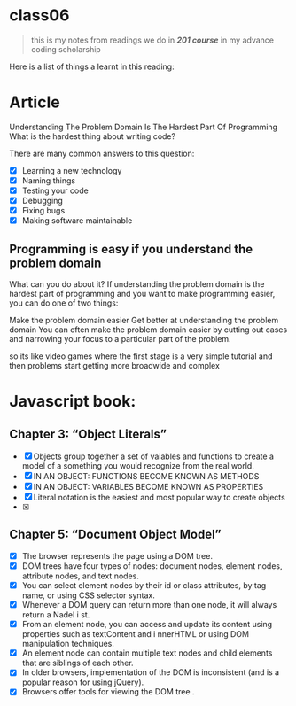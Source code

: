 # class06

> this is my notes from readings we do in **_201 course_** in my advance coding scholarship 

Here is a list of things a learnt in this reading: 

# Article
Understanding The Problem Domain Is The Hardest Part Of Programming
What is the hardest thing about writing code?

There are many common answers to this question:

- [x] Learning a new technology
- [x] Naming things
- [x] Testing your code
- [x] Debugging
- [x] Fixing bugs
- [x] Making software maintainable

## Programming is easy if you understand the problem domain

What can you do about it?
If understanding the problem domain is the hardest part of programming and you want to make programming easier, you can do one of two things:

Make the problem domain easier
Get better at understanding the problem domain
You can often make the problem domain easier by cutting out cases and narrowing your focus to a particular part of the problem.

so its like video games where the first stage is a very simple tutorial and then
problems start getting more broadwide and complex

# Javascript book:

## Chapter 3: “Object Literals”
- [x] Objects group together a set of vaiables and functions to create
      a model of a something you would recognize from the real world.
- [x] IN AN OBJECT: FUNCTIONS BECOME KNOWN AS METHODS
- [x] IN AN OBJECT: VARIABLES BECOME KNOWN AS PROPERTIES
- [x] Literal notation is the easiest and most popular way to create
      objects
- [x] 

## Chapter 5: “Document Object Model”
- [x] The browser represents the page using a DOM tree.
- [x] DOM trees have four types of nodes: document nodes,
      element nodes, attribute nodes, and text nodes.
- [x] You can select element nodes by their id or class attributes,
      by tag name, or using CSS selector syntax.
- [x] Whenever a DOM query can return more than one node, it will always
      return a Nadel i st.
- [x] From an element node, you can access and update its content using
      properties such as textContent and i nnerHTML or using DOM
      manipulation techniques.
- [x] An element node can contain multiple text nodes and child elements 
      that are siblings of each other.
- [x] In older browsers, implementation of the DOM is inconsistent (and is 
      a popular reason for using jQuery).
- [x] Browsers offer tools for viewing the DOM tree .